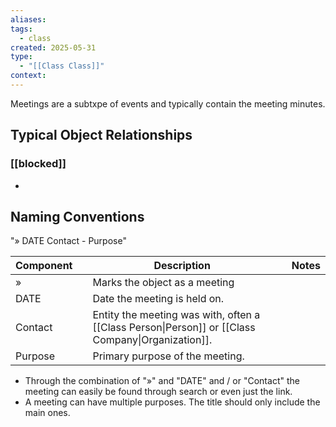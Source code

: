 ```yaml
---
aliases:
tags:
  - class
created: 2025-05-31
type:
  - "[[Class Class]]"
context:
---
```


Meetings are a subtxpe of events and typically contain the meeting minutes. 

## Typical Object Relationships
### [[blocked]]
- 


## Naming Conventions

"» DATE Contact - Purpose"


| Component |     | Description                                                                                       |     | Notes |
| --------- | --- | ------------------------------------------------------------------------------------------------- | --- | ----- |
| »         |     | Marks the object as a meeting                                                                     |     |       |
| DATE      |     | Date the meeting is held on.                                                                      |     |       |
| Contact   |     | Entity the meeting was with, often a [[Class Person\|Person]] or [[Class Company\|Organization]]. |     |       |
| Purpose   |     | Primary purpose of the meeting.                                                                   |     |       |

- Through the combination of "»" and "DATE" and / or "Contact" the meeting can easily be found through search or even just the link. 
- A meeting can have multiple purposes. The title should only include the main ones. 